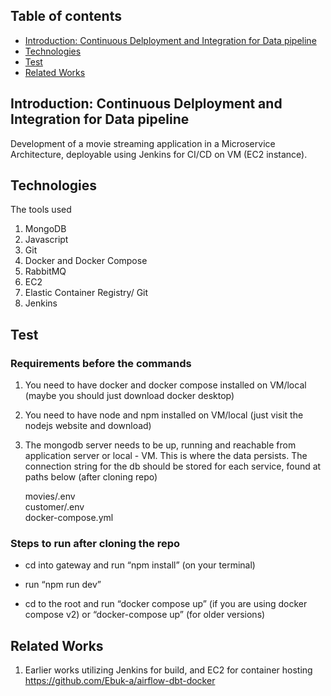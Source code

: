 ## Table of contents
* [Introduction: Continuous Delployment and Integration for Data pipeline](#Introduction)
* [Technologies](#technologies)
* [Test](#test)
* [Related Works](#related-works)

## Introduction: Continuous Delployment and Integration for Data pipeline
Development of a movie streaming application in a Microservice Architecture, deployable using Jenkins for CI/CD on VM (EC2 instance). <br />


## Technologies 
The tools used 
1. MongoDB
2. Javascript
3. Git
4. Docker and Docker Compose
5. RabbitMQ
6. EC2
7. Elastic Container Registry/ Git
8. Jenkins


## Test
### Requirements before the commands

1. You need to have docker and docker compose installed on VM/local (maybe you should just download docker desktop)

2. You need to have node and npm installed on VM/local (just visit the nodejs website and download)

3. The mongodb server needs to be up, running and reachable from application server or local - VM. This is where the data persists. The connection string for the db should be stored for each service, found at paths below (after cloning repo)
    
    movies/.env <br />
    customer/.env <br />
    docker-compose.yml <br />

### Steps to run after cloning the repo

- cd into gateway and run “npm install” (on your terminal)

- run “npm run dev”

- cd to the root and run “docker compose up” (if you are using docker compose v2) or “docker-compose up” (for older versions)


## Related Works
1. Earlier works utilizing Jenkins for build, and EC2 for container hosting https://github.com/Ebuk-a/airflow-dbt-docker 

